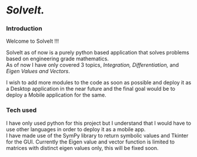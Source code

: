 # _SolveIt._
### Introduction
Welcome to SolveIt !!!  

SolveIt as of now is a  purely python based application that solves problems
based on engineering grade mathematics.  
As of now I have only covered 3 topics, _Integration, Differentiation,_ and _Eigen
Values and Vectors_.

I wish to add more modules to the code as soon as possible and deploy it as a Desktop application in the near future and the final goal would be to deploy a Mobile application for the same.
<br>  
### Tech used
I have only used python for this project but I understand that I would have to use other languages in order to deploy it as a mobile app.  
I have made use of the SymPy library to return symbolic values and Tkinter for the GUI.
Currently the Eigen value and vector function is limited to matrices with distinct eigen values only, this will be fixed soon.
